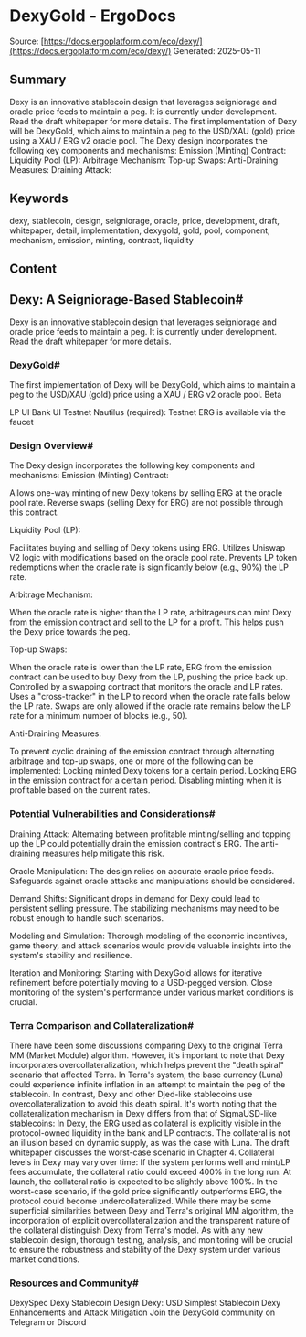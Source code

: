 # DexyGold - ErgoDocs
Source: [https://docs.ergoplatform.com/eco/dexy/](https://docs.ergoplatform.com/eco/dexy/)
Generated: 2025-05-11

## Summary
Dexy is an innovative stablecoin design that leverages seigniorage and oracle price feeds to maintain a peg. It is currently under development. Read the draft whitepaper for more details. The first implementation of Dexy will be DexyGold, which aims to maintain a peg to the USD/XAU (gold) price using a XAU / ERG v2 oracle pool. The Dexy design incorporates the following key components and mechanisms: Emission (Minting) Contract: Liquidity Pool (LP): Arbitrage Mechanism: Top-up Swaps: Anti-Draining Measures: Draining Attack:

## Keywords
dexy, stablecoin, design, seigniorage, oracle, price, development, draft, whitepaper, detail, implementation, dexygold, gold, pool, component, mechanism, emission, minting, contract, liquidity

## Content
## Dexy: A Seigniorage-Based Stablecoin#
Dexy is an innovative stablecoin design that leverages seigniorage and oracle price feeds to maintain a peg. It is currently under development.
Read the draft whitepaper for more details.

### DexyGold#
The first implementation of Dexy will be DexyGold, which aims to maintain a peg to the USD/XAU (gold) price using a XAU / ERG v2 oracle pool.
Beta

LP UI
Bank UI
Testnet Nautilus (required):
Testnet ERG is available via the faucet

### Design Overview#
The Dexy design incorporates the following key components and mechanisms:
Emission (Minting) Contract: 

Allows one-way minting of new Dexy tokens by selling ERG at the oracle pool rate.
Reverse swaps (selling Dexy for ERG) are not possible through this contract.



Liquidity Pool (LP):

Facilitates buying and selling of Dexy tokens using ERG.
Utilizes Uniswap V2 logic with modifications based on the oracle pool rate.
Prevents LP token redemptions when the oracle rate is significantly below (e.g., 90%) the LP rate.



Arbitrage Mechanism:

When the oracle rate is higher than the LP rate, arbitrageurs can mint Dexy from the emission contract and sell to the LP for a profit.
This helps push the Dexy price towards the peg.



Top-up Swaps:

When the oracle rate is lower than the LP rate, ERG from the emission contract can be used to buy Dexy from the LP, pushing the price back up.
Controlled by a swapping contract that monitors the oracle and LP rates.
Uses a "cross-tracker" in the LP to record when the oracle rate falls below the LP rate.
Swaps are only allowed if the oracle rate remains below the LP rate for a minimum number of blocks (e.g., 50).



Anti-Draining Measures:

To prevent cyclic draining of the emission contract through alternating arbitrage and top-up swaps, one or more of the following can be implemented:
Locking minted Dexy tokens for a certain period.
Locking ERG in the emission contract for a certain period.
Disabling minting when it is profitable based on the current rates.

### Potential Vulnerabilities and Considerations#
Draining Attack: Alternating between profitable minting/selling and topping up the LP could potentially drain the emission contract's ERG. The anti-draining measures help mitigate this risk.


Oracle Manipulation: The design relies on accurate oracle price feeds. Safeguards against oracle attacks and manipulations should be considered.


Demand Shifts: Significant drops in demand for Dexy could lead to persistent selling pressure. The stabilizing mechanisms may need to be robust enough to handle such scenarios.


Modeling and Simulation: Thorough modeling of the economic incentives, game theory, and attack scenarios would provide valuable insights into the system's stability and resilience.


Iteration and Monitoring: Starting with DexyGold allows for iterative refinement before potentially moving to a USD-pegged version. Close monitoring of the system's performance under various market conditions is crucial.

### Terra Comparison and Collateralization#
There have been some discussions comparing Dexy to the original Terra MM (Market Module) algorithm. However, it's important to note that Dexy incorporates overcollateralization, which helps prevent the "death spiral" scenario that affected Terra.
In Terra's system, the base currency (Luna) could experience infinite inflation in an attempt to maintain the peg of the stablecoin. In contrast, Dexy and other Djed-like stablecoins use overcollateralization to avoid this death spiral.
It's worth noting that the collateralization mechanism in Dexy differs from that of SigmaUSD-like stablecoins:
In Dexy, the ERG used as collateral is explicitly visible in the protocol-owned liquidity in the bank and LP contracts.
The collateral is not an illusion based on dynamic supply, as was the case with Luna.
The draft whitepaper discusses the worst-case scenario in Chapter 4.
Collateral levels in Dexy may vary over time:
If the system performs well and mint/LP fees accumulate, the collateral ratio could exceed 400% in the long run.
At launch, the collateral ratio is expected to be slightly above 100%.
In the worst-case scenario, if the gold price significantly outperforms ERG, the protocol could become undercollateralized.
While there may be some superficial similarities between Dexy and Terra's original MM algorithm, the incorporation of explicit overcollateralization and the transparent nature of the collateral distinguish Dexy from Terra's model.
As with any new stablecoin design, thorough testing, analysis, and monitoring will be crucial to ensure the robustness and stability of the Dexy system under various market conditions.

### Resources and Community#
DexySpec
Dexy Stablecoin Design
Dexy: USD Simplest Stablecoin
Dexy Enhancements and Attack Mitigation
Join the DexyGold community on Telegram or Discord

